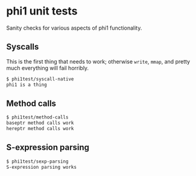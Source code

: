 # phi1 unit tests
Sanity checks for various aspects of phi1 functionality.

## Syscalls
This is the first thing that needs to work; otherwise `write`, `mmap`, and
pretty much everything will fail horribly.

```bash
$ phi1test/syscall-native
phi1 is a thing
```

## Method calls
```bash
$ phi1test/method-calls
baseptr method calls work
hereptr method calls work
```

## S-expression parsing
```bash
$ phi1test/sexp-parsing
S-expression parsing works
```
